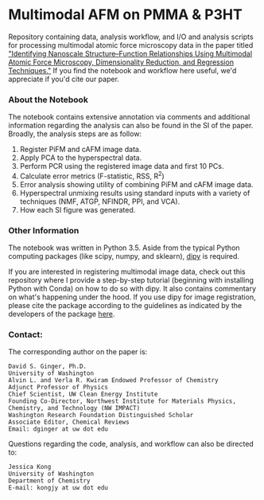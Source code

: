 # Multimodal AFM on PMMA & P3HT 
Repository containing data, analysis workflow, and I/O and analysis scripts for processing multimodal atomic force 
microscopy data in the paper titled ["Identifying Nanoscale Structure–Function Relationships Using Multimodal Atomic 
Force Microscopy, Dimensionality Reduction, and Regression Techniques."](https://doi.org/10.1021/acs.jpclett.8b01003)
If you find the notebook and workflow here useful, we'd appreciate if you'd cite our paper. 

### About the Notebook
The notebook contains extensive annotation via comments and additional information regarding the analysis can also be 
found in the SI of the paper. Broadly, the analysis steps are as follow:

1. Register PiFM and cAFM image data.
2. Apply PCA to the hyperspectral data.
3. Perform PCR using the registered image data and first 10 PCs. 
4. Calculate error metrics (F-statistic, RSS, R<sup>2</sup>)
5. Error analysis showing utility of combining PiFM and cAFM image data. 
6. Hyperspectral unmixing results using standard inputs with a variety of techniques (NMF, ATGP, NFINDR, PPI, and VCA).
7. How each SI figure was generated. 

### Other Information
The notebook was written in Python 3.5. Aside from the typical Python computing packages (like scipy, numpy, and
sklearn), [dipy](https://dipy.org/) is required. 

If you are interested in registering multimodal image data, check out this repository where I provide a step-by-step
tutorial (beginning with installing Python with Conda) on how to do so with dipy. It also contains commentary on what's 
happening under the hood. If you use dipy for image registration, please cite the package according to the guidelines as
indicated by the developers of the package [here](https://dipy.org/documentation/1.1.1./cite/#a-note-on-citing-our-work).
### Contact:
The corresponding author on the paper is:
```
David S. Ginger, Ph.D.
University of Washington
Alvin L. and Verla R. Kwiram Endowed Professor of Chemistry
Adjunct Professor of Physics
Chief Scientist, UW Clean Energy Institute
Founding Co-Director, Northwest Institute for Materials Physics, Chemistry, and Technology (NW IMPACT)
Washington Research Foundation Distinguished Scholar
Associate Editor, Chemical Reviews
Email: dginger at uw dot edu
```
Questions regarding the code, analysis, and workflow can also be directed to:
```
Jessica Kong
University of Washington
Department of Chemistry
E-mail: kongjy at uw dot edu
```
